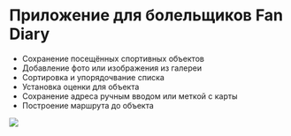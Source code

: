 # Приложение для болельщиков Fan Diary
- Сохранение посещённых спортивных объектов
- Добавление фото или изображения из галереи
- Сортировка и упорядочвание списка
- Установка оценки для объекта
- Сохранение адреса ручным вводом или меткой с карты
- Построение маршрута до объекта


<img src="https://3.downloader.disk.yandex.ru/preview/4c377a0dee4de90f7fa088174b401d561b3b7f92fcdcc02243586e10b8b684b9/inf/8oWWgtLpqC4IGOnVk9gFpO-DRTpMOlmi2cCxFlAN0tS6qS2fbbTQfYNw-JqfLygD2q92pMX1x2vQinUbxOEFkA%3D%3D?uid=48521324&filename=Снимок%20экрана%202022-10-18%20в%2018.36.02.png&disposition=inline&hash=&limit=0&content_type=image%2Fpng&owner_uid=48521324&tknv=v2&size=1860x927">
